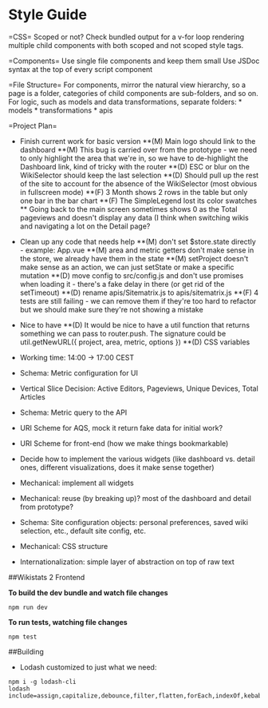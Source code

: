Style Guide
===========

=CSS=
Scoped or not?  Check bundled output for a v-for loop rendering multiple child components with both scoped and not scoped style tags.

=Components=
Use single file components and keep them small
Use JSDoc syntax at the top of every script component

=File Structure=
For components, mirror the natural view hierarchy, so a page is a folder, categories of child components are sub-folders, and so on.
For logic, such as models and data transformations, separate folders:
    * models
    * transformations
    * apis

=Project Plan=

* Finish current work for basic version
**(M) Main logo should link to the dashboard
**(M) This bug is carried over from the prototype - we need to only highlight the area that we're in, so we have to de-highlight the Dashboard link, kind of tricky with the router
**(D) ESC or blur on the WikiSelector should keep the last selection
**(D) Should pull up the rest of the site to account for the absence of the WikiSelector (most obvious in fullscreen mode)
**(F) 3 Month shows 2 rows in the table but only one bar in the bar chart
**(F) The SimpleLegend lost its color swatches
** Going back to the main screen sometimes shows 0 as the Total pageviews and doesn't display any data (I think when switching wikis and navigating a lot on the Detail page?

* Clean up any code that needs help
**(M) don't set $store.state directly - example: App.vue
**(M) area and metric getters don't make sense in the store, we already have them in the state
**(M) setProject doesn't make sense as an action, we can just setState or make a specific mutation
**(D) move config to src/config.js and don't use promises when loading it - there's a fake delay in there (or get rid of the setTimeout)
**(D) rename apis/Sitematrix.js to apis/sitematrix.js
**(F) 4 tests are still failing - we can remove them if they're too hard to refactor but we should make sure they're not showing a mistake

* Nice to have
**(D) It would be nice to have a util function that returns something we can pass to router.push.  The signature could be util.getNewURL({ project, area, metric, options })
**(D) CSS variables


* Working time: 14:00 -> 17:00 CEST
* Schema: Metric configuration for UI
* Vertical Slice Decision: Active Editors, Pageviews, Unique Devices, Total Articles
* Schema: Metric query to the API
* URI Scheme for AQS, mock it return fake data for initial work?
* URI Scheme for front-end (how we make things bookmarkable)
* Decide how to implement the various widgets (like dashboard vs. detail ones, different visualizations, does it make sense together)
* Mechanical: implement all widgets
* Mechanical: reuse (by breaking up)? most of the dashboard and detail from prototype?
* Schema: Site configuration objects: personal preferences, saved wiki selection, etc., default site config, etc.
* Mechanical: CSS structure
* Internationalization: simple layer of abstraction on top of raw text


##Wikistats 2 Frontend

**To build the dev bundle and watch file changes**

```
npm run dev
```

**To run tests, watching file changes**

```
npm test
```

##Building

* Lodash customized to just what we need:

```
npm i -g lodash-cli
lodash include=assign,capitalize,debounce,filter,flatten,forEach,indexOf,kebabCase,last,take,transform
```
